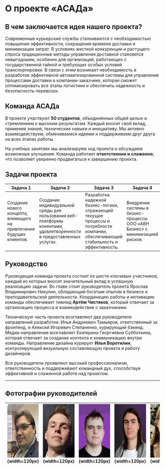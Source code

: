 # О проекте «АСАДа»

## В чем заключается идея нашего проекта?

Современные курьерские службы сталкиваются с необходимостью повышения эффективности, сокращения времени доставки и минимизации затрат. В условиях жесткой конкуренции и растущего спроса традиционные методы управления доставкой становятся невыгодными, особенно для организаций, работающих с государственной тайной и требующих особых условий транспортировки. В связи с этим возникает необходимость в разработке эффективной автоматизированной системы для управления процессами доставки в компании-заказчике, которая сможет оптимизировать все этапы логистики и обеспечить надежность и безопасность перевозок.

## Команда АСАДа

В проекте участвуют **50 студентов**, объединённых общей целью и стремлением к высоким результатам. Каждый вносит свой вклад, применяя знания, технические навыки и инициативу. Мы активно взаимодействуем, обмениваемся идеями и поддерживаем друг друга на всех этапах работы.

На учебных занятиях мы анализируем ход проекта и обсуждаем возможные улучшения. Команда работает **ответственно и слаженно**, что позволяет уверенно продвигаться к завершению проекта.

## Задачи проекта

| **Задача 1** | **Задача 2** | **Задача 3** | **Задача 4** |
|------------------------|---------------------------|--------------------|----------------------------|
| Создание нового концепта, влияющего на привлечение будущих клиентов. | Создание индивидуальной среды для пользования веб-платформы клиентами, удовлетворенности в предоставленных услугах. | Разработка надежной бизнес-логики, отражающей текущие процессы и потребности компании, обеспечивающей стабильность и эффективность. | Внедрение системы в бизнес-процессы ООО «ABH Бизнес» с минимизацией рисков. |

## Руководство

Руководящая команда проекта состоит из шести ключевых участников, каждый из которых вносит значительный вклад в успешную реализацию задачи. Во главе стоит руководитель проекта Ярослав Владимирович Никулин, обладающий богатым опытом в бизнесе и преподавательской деятельности. Координацию работы и мотивацию команды обеспечивает тимлид **Артём Чистяков**, который отвечает за организацию процесса и взаимодействие с заказчиками.

Техническую часть проекта возглавляют два руководителя направлений разработки: Илья Андреевич Тамьяров, ответственный за фронтенд, и Алексей Игоревич Степаненко, курирующий бэкенд. Медиа-направление возглавляет Екатерина Георгиевна Субботкина, которая отвечает за создание контента и коммуникацию внутри команды. Направление дизайна курирует **Илья Воротилин**, контролирующий визуальную составляющую проекта и работу дизайнеров.

Все руководители проявляют высокий профессионализм, ответственность и поддерживают командный дух, способствуя эффективной и слаженной работе над проектом.

---

## Фотографии руководителей

| ![Ярослав Владимирович Никулин](../site/images/photo_nikulin.jpg){width=120px} | ![Артём Чистяков](../site/images/photo_chistyakov.jpg){width=120px} | ![Илья Андреевич Тамьяров](../site/images/photo_tamyarov.jpg){width=120px} | ![Алексей Игоревич Степаненко](../site/images/photo_stepanenko.jpg){width=120px} | ![Екатерина Георгиевна Субботкина](../site/images/photo_subbotkina.jpg){width=120px} | ![Илья Воротилин](../site/images/giga1.jpg){width=120px} |
|:--------------------------------------------------------------------:|:------------------------------------------------------------:|:------------------------------------------------------------------:|:--------------------------------------------------------------------------:|:-------------------------------------------------------------------------:|:-------------------------------------------------------------:|

